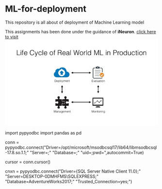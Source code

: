 # ML-for-deployment
This repository is all about of deployment of Machine Learning model

This assignments has been done under the guidance of <b>iNeuron</b>. [click here to visit](https://ineuron.ai/)
![alt text](https://github.com/MachineLearnWithRosh/ML-for-deployment/blob/master/Images/ineuron.png)


import pypyodbc 
import pandas as pd

conn = pypyodbc.connect("Driver=/opt/microsoft/msodbcsql17/lib64/libmsodbcsql-17.8.so.1.1;"
                        "Server=;"
                        "Database=;"
                        "uid=;pwd=",autocommit=True)

cursor = conn.cursor()

cnxn = pypyodbc.connect("Driver={SQL Server Native Client 11.0};"
                      "Server=DESKTOP-0DMHFMS\SQLEXPRESS;"
                      "Database=AdventureWorks2017;"
                      "Trusted_Connection=yes;")

